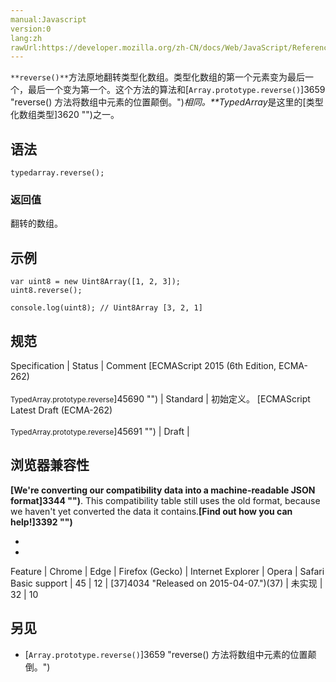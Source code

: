 ```yaml
---
manual:Javascript
version:0
lang:zh
rawUrl:https://developer.mozilla.org/zh-CN/docs/Web/JavaScript/Reference/Global_Objects/TypedArray/reverse#
---
```






`**reverse()**`方法原地翻转类型化数组。类型化数组的第一个元素变为最后一个，最后一个变为第一个。这个方法的算法和[`Array.prototype.reverse()`]3659 "reverse() 方法将数组中元素的位置颠倒。")*相同。**TypedArray*是这里的[类型化数组类型]3620 "")之一。


## 语法<a name="语法"></a>

```
typedarray.reverse();
```

### 返回值<a name="返回值"></a>


翻转的数组。


## 示例<a name="示例"></a>

```
var uint8 = new Uint8Array([1, 2, 3]);
uint8.reverse();

console.log(uint8); // Uint8Array [3, 2, 1]
```

## 规范<a name="规范"></a>

Specification | Status | Comment 
[ECMAScript 2015 (6th Edition, ECMA-262)<br></br><small>TypedArray.prototype.reverse</small>]45690 "") | Standard | 初始定义。 
[ECMAScript Latest Draft (ECMA-262)<br></br><small>TypedArray.prototype.reverse</small>]45691 "") | Draft |  


## 浏览器兼容性<a name="浏览器兼容性"></a>


**[We&#39;re converting our compatibility data into a machine-readable JSON format]3344 "")**. This compatibility table still uses the old format, because we haven&#39;t yet converted the data it contains.**[Find out how you can help!]3392 "")**


* 
* 

Feature | Chrome | Edge | Firefox (Gecko) | Internet Explorer | Opera | Safari 
Basic support | 45 | 12 | [37]4034 "Released on 2015-04-07.")(37) | 未实现 | 32 | 10 





## 另见<a name="另见"></a>

* [`Array.prototype.reverse()`]3659 "reverse() 方法将数组中元素的位置颠倒。")



